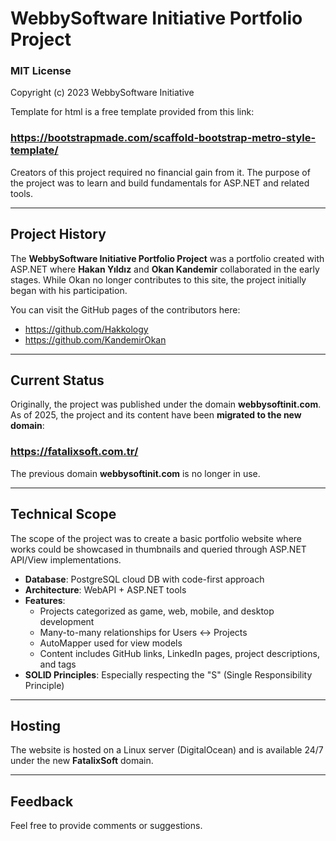 # WebbySoftware Initiative Portfolio Project

### MIT License

Copyright (c) 2023 WebbySoftware Initiative

Template for html is a free template provided from this link:

### https://bootstrapmade.com/scaffold-bootstrap-metro-style-template/

Creators of this project required no financial gain from it. The purpose of the project was to learn and build fundamentals for ASP.NET and related tools.

---

## Project History

The **WebbySoftware Initiative Portfolio Project** was a portfolio created with ASP.NET where **Hakan Yıldız** and **Okan Kandemir** collaborated in the early stages. While Okan no longer contributes to this site, the project initially began with his participation.  

You can visit the GitHub pages of the contributors here:  
- https://github.com/Hakkology  
- https://github.com/KandemirOkan  

---

## Current Status

Originally, the project was published under the domain **webbysoftinit.com**.  
As of 2025, the project and its content have been **migrated to the new domain**:  

### https://fatalixsoft.com.tr/

The previous domain **webbysoftinit.com** is no longer in use.

---

## Technical Scope

The scope of the project was to create a basic portfolio website where works could be showcased in thumbnails and queried through ASP.NET API/View implementations.  

- **Database**: PostgreSQL cloud DB with code-first approach  
- **Architecture**: WebAPI + ASP.NET tools  
- **Features**:  
  - Projects categorized as game, web, mobile, and desktop development  
  - Many-to-many relationships for Users ↔ Projects  
  - AutoMapper used for view models  
  - Content includes GitHub links, LinkedIn pages, project descriptions, and tags  
- **SOLID Principles**: Especially respecting the "S" (Single Responsibility Principle)  

---

## Hosting

The website is hosted on a Linux server (DigitalOcean) and is available 24/7 under the new **FatalixSoft** domain.  

---

## Feedback

Feel free to provide comments or suggestions.
